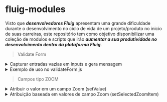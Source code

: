 # fluig-modules

Visto que <em><strong>desenvolvedores Fluig</strong></em> apresentam uma grande dificuldade durante
o desenvolvimento no ciclo de vida de um projeto/produto no inicio de suas carreiras, 
este repositório tem como objetivo disponibilizar uma coleção de modulos e scripts que
irão <em><strong>aumentar a sua produtividade no desenvolvimento dentro da plataforma Fluig</strong></em>.

> Validate Form

<details>
<summary>Capturar entradas vazias em inputs e gera mensagem</summary>

```js 
/*
    Recebe o formulário e uma lista de NAMEs e Referências de inputs
    Verifica se há inputs vazios
    Retorna quantidade de inputs vazios
    Retorna lista/mensagem de inputs vazios
*/

/**
 * 
 * @param {Array} nameList
 * @param {Array} referenceList
 */


function emptyInputs(form, nameList, referenceList) {
    var numEmptyInputs = 0;

    var message = 'Os seguintes campos são obrigatórios!\n';

    for (var index = 0; index < nameList.length; index++) {
        if (form.getValue(nameList[index]) == '') {
            numEmptyInputs++;
            message += (index + 1) + ' - ' + referenceList[index] + '.\n';
        }

    }

    return { 
        numEmptyInputs: numEmptyInputs, 
        message: message 
    }
}
```
</details>

<details>
<summary>
Exemplo de uso no validateForm.js
</summary>

```js
function validateForm(form) {
    var numState = getValue('WKNumState');

    if (numState == 0) {

        // Lista de NAMEs/IDs de inputs da atividade -> numState
        var nameInputList = ['user_name', 'user_passowrd'];

        // lista de Referências (labels) de inputs da atividade -> numState
        var referenceInputList = ['User Name', 'User Password'];

        var { numEmptyInputs, message } = emptyInputs(form, nameInpuyList, referenceInputList);

        if (numEmptyInputs > 0)
            throw message;
    }

}
```
</details>

> Campos tipo ZOOM

<details>
<summary>
Atribuir o valor em um campo Zoom (setValue)
</summary>

```js
function setZoomData(instance, value) {
	window[instance].setValue(value);
}

// Exemplo de utilização:
setTimeout(() => {
	setZoomData("zoomFieldName", "newValue");
}, 1000);
```
</details>
	
<details>
<summary>
Atribuição baseada em valores de campo Zoom (setSelectedZoomItem)
</summary>

```js
function setSelectedZoomItem(selectedItem) {
	/* 
    Para verificarmos os valores/propriedades dentro do parâmetro,
    podemos utilizar:

    console.log("setSelectedZoomItem - selectedItem");
    console.log(selectedItem);

    console.log("setSelectedZoomItem - selectedItem.inputId");
    console.log(selectedItem.inputId);
    */

    if (selectedItem.inputId.includes('___')) {/** Se for pai X filho. */
        let input = selectedItem.inputId.split('___');
        let inputIdPaiFilho = input[0];
        let indice = input[1];

        /*
        Descomentar para ver em console o resultado:

        console.log("setSelectedZoomItem - input");
        console.log(input);

        console.log("setSelectedZoomItem - inputIdPaiFilho");
        console.log(inputIdPaiFilho);

        console.log("setSelectedZoomItem - indice");
        console.log(indice);
        */

        if (selectedItem.inputId == "ID_CAMPO_ZOOM_PAI_X_FILHO___" + indice) {
        document.querySelector("#campo").value = selectedItem.id;
    }

    } else {/**Se não for pai X filho. */

        if (selectedItem.inputId == "ID_CAMPO_ZOOM") {
            document.querySelector("#campo").value = selectedItem.id;
        }
        else if (selectedItem.inputId == "ID_CAMPO_ZOOM_2") {
            document.querySelector("#campo2").value = selectedItem.id;
        }
    }
}

/* 
Exemplo de utilização:
OBS: Essa função por PADRÃO será chamada toda vez que um valor de campo zoom for SELECIONADO,
ou seja, basta apenas fazer as tratativas condicionais, conforme exemplo no fonte acima.
/*
```
</details>

    
